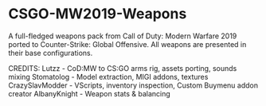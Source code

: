 # CSGO-MW2019-Weapons
A full-fledged weapons pack from Call of Duty: Modern Warfare 2019 ported to Counter-Strike: Global Offensive. All weapons are presented in their base configurations.

CREDITS:
Lutzz - CoD:MW to CS:GO arms rig, assets porting, sounds mixing
Stomatolog - Model extraction, MIGI addons, textures
CrazySlavModder - VScripts, inventory inspection, Custom Buymenu addon creator
AlbanyKnight - Weapon stats & balancing
